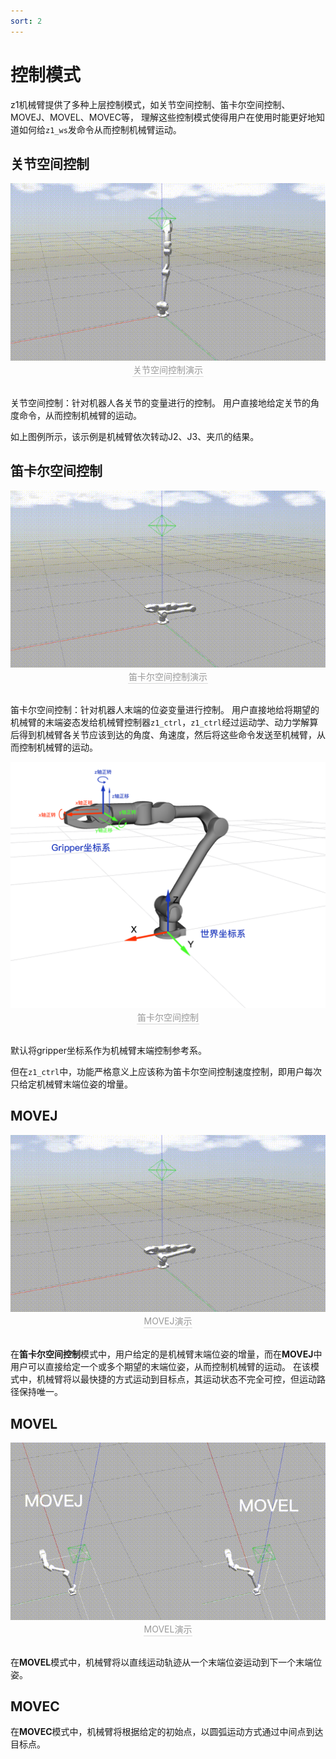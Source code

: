 ```yaml
---
sort: 2
---
```

# 控制模式

z1机械臂提供了多种上层控制模式，如关节空间控制、笛卡尔空间控制、MOVEJ、MOVEL、MOVEC等，
理解这些控制模式使得用户在使用时能更好地知道如何给`z1_ws`发命令从而控制机械臂运动。

## 关节空间控制

<center>
<img src="../img/gazebo_ctrl4.gif" style="zoom:100%" alt=" 图片不见了。。。 "/>
<br>
<div style="color:orange; border-bottom: 0.1px solid #d9d9d9;
display: inline-block;
color: #999;
padding: 1px;">关节空间控制演示</div>
</center>
<br>

关节空间控制：针对机器人各关节的变量进行的控制。
用户直接地给定关节的角度命令，从而控制机械臂的运动。

如上图例所示，该示例是机械臂依次转动J2、J3、夹爪的结果。

## 笛卡尔空间控制

<center>
<img src="../img/gazebo_cartesian1.gif" style="zoom:100%" alt=" 图片不见了。。。 "/>
<br>
<div style="color:orange; border-bottom: 0.1px solid #d9d9d9;
display: inline-block;
color: #999;
padding: 1px;">笛卡尔空间控制演示</div>
</center>
<br>

笛卡尔空间控制：针对机器人末端的位姿变量进行控制。
用户直接地给将期望的机械臂的末端姿态发给机械臂控制器`z1_ctrl`，`z1_ctrl`经过运动学、动力学解算后得到机械臂各关节应该到达的角度、角速度，然后将这些命令发送至机械臂，从而控制机械臂的运动。

<center>
<img src="../img/cartesian_example.png" style="zoom:100%" alt=" 图片不见了。。。 "/>
<br>
<div style="color:orange; border-bottom: 0.1px solid #d9d9d9;
display: inline-block;
color: #999;
padding: 1px;">笛卡尔空间控制</div>
</center>
<br>

默认将gripper坐标系作为机械臂末端控制参考系。

但在`z1_ctrl`中，功能严格意义上应该称为笛卡尔空间控制速度控制，即用户每次只给定机械臂末端位姿的增量。

## MOVEJ

<center>
<img src="../img/gazebo_moveJ.gif" style="zoom:100%" alt=" 图片不见了。。。 "/>
<br>
<div style="color:orange; border-bottom: 0.1px solid #d9d9d9;
display: inline-block;
color: #999;
padding: 1px;">MOVEJ演示</div>
</center>
<br>

在**笛卡尔空间控制**模式中，用户给定的是机械臂末端位姿的增量，而在**MOVEJ**中用户可以直接给定一个或多个期望的末端位姿，从而控制机械臂的运动。
在该模式中，机械臂将以最快捷的方式运动到目标点，其运动状态不完全可控，但运动路径保持唯一。

## MOVEL

<center>
<img src="../img/moveLandmoveJ1.gif" style="zoom:100%" alt=" 图片不见了。。。 "/>
<br>
<div style="color:orange; border-bottom: 0.1px solid #d9d9d9;
display: inline-block;
color: #999;
padding: 1px;">MOVEL演示</div>
</center>
<br>

在**MOVEL**模式中，机械臂将以直线运动轨迹从一个末端位姿运动到下一个末端位姿。

## MOVEC

在**MOVEC**模式中，机械臂将根据给定的初始点，以圆弧运动方式通过中间点到达目标点。
